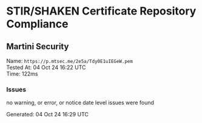 # STIR/SHAKEN Certificate Repository Compliance

## Martini Security

Name: `https://p.mtsec.me/2e5a/Tdy0E1uIEGeW.pem`\
Tested At: 04 Oct 24 16:22 UTC\
Time: 122ms

### Issues

no warning, or error, or notice date level issues were found

Generated: 04 Oct 24 16:29 UTC